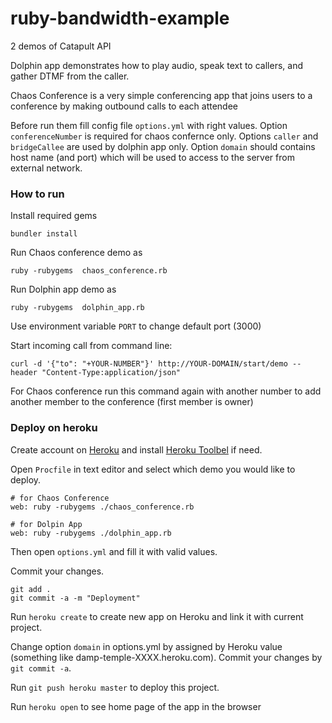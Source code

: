ruby-bandwidth-example
======================

2 demos of Catapult API

Dolphin app demonstrates how to play audio, speak text to callers, and gather DTMF from the caller.

Chaos Conference is a very simple conferencing app that joins users to a conference by making outbound calls to each attendee

Before run them fill config file `options.yml` with right values.
Option `conferenceNumber` is required for chaos confernce only.
Options `caller` and `bridgeCallee` are used by dolphin app only.
Option `domain` should contains host name (and port) which will be used to access to the server from external network.

### How to run

Install required gems

```
bundler install
```

Run Chaos conference demo as

```
ruby -rubygems  chaos_conference.rb
```

Run Dolphin app demo as

```
ruby -rubygems  dolphin_app.rb
```

Use environment variable `PORT` to change default port (3000)

Start incoming call from command line:

```console
curl -d '{"to": "+YOUR-NUMBER"}' http://YOUR-DOMAIN/start/demo --header "Content-Type:application/json"
```
For Chaos conference run this command again with another number to add another member to the conference (first member is owner)


### Deploy on heroku

Create account on [Heroku](https://www.heroku.com/) and install [Heroku Toolbel](https://devcenter.heroku.com/articles/getting-started-with-ruby#set-up) if need.

Open `Procfile` in text editor and select which demo you would like to deploy.

```
# for Chaos Conference
web: ruby -rubygems ./chaos_conference.rb

# for Dolpin App
web: ruby -rubygems ./dolphin_app.rb
```

Then open `options.yml` and fill it with valid values.

Commit your changes.

```
git add .
git commit -a -m "Deployment"
```

Run `heroku create` to create new app on Heroku and link it with current project.

Change option `domain` in options.yml by assigned by Heroku value (something like damp-temple-XXXX.heroku.com). Commit your changes by `git commit -a`. 

Run `git push heroku master` to deploy this project.

Run `heroku open` to see home page of the app in the browser


